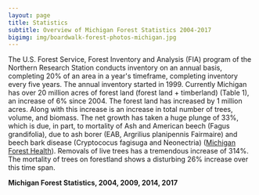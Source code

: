 ```yaml
---
layout: page
title: Statistics
subtitle: Overview of Michigan Forest Statistics 2004-2017
bigimg: img/boardwalk-forest-photos-michigan.jpg
---
```


<script src="https://jkcrosby3.github.io/MichiganForest/assets/statisticscharts.js"></script>	

The U.S. Forest Service, Forest Inventory and Analysis (FIA) program of the Northern Research Station conducts inventory on an annual basis, completing 20% of an area in a year's timeframe, completing inventory every five years. The annual inventory started in 1999.
Currently Michigan has over 20 million acres of forest land (forest land + timberland) (Table 1), an increase of 6% since 2004. The forest land has increased by 1 million acres. Along with this increase is an increase in total number of trees, volume, and biomass. The net growth has taken a huge plunge of 33%, which is due, in part, to mortality of Ash and American beech (Fagus grandifolia), due to ash borer (EAB, Argrilius planipennis Fairmaire) and beech bark disease (Cryptococus fagisuga and Neonectria) ([Michigan Forest Health](https://www.fs.fed.us/foresthealth/docs/fhh/MI_FHH_2008.pdf)). Removals of live trees has a tremendous increase of 314%. The mortality of trees on forestland shows a disturbing 26% increase over this time span.

**Michigan Forest Statistics, 2004, 2009, 2014, 2017**

<div id="michstats_div"
	style="width:800px;" ></div>

